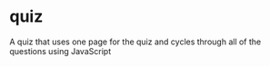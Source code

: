# quiz
A quiz that uses one page for the quiz and cycles through all of the questions using JavaScript
